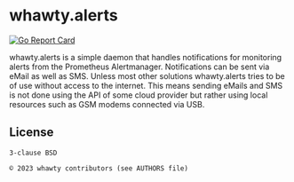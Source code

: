 # whawty.alerts

[![Go Report Card](https://goreportcard.com/badge/github.com/whawty/alerts)](https://goreportcard.com/report/github.com/whawty/alerts)

whawty.alerts is a simple daemon that handles notifications for monitoring alerts from the Prometheus Alertmanager. Notifications
can be sent via eMail as well as SMS. Unless most other solutions whawty.alerts tries to be of use without access to the internet.
This means sending eMails and SMS is not done using the API of some cloud provider but rather using local resources such as GSM modems
connected via USB.

## License

    3-clause BSD

    © 2023 whawty contributors (see AUTHORS file)
